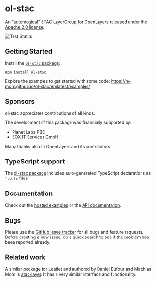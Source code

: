 # ol-stac

An "automagical" STAC LayerGroup for OpenLayers released under the [Apache 2.0 license](LICENSE.md).

![Test Status](https://github.com/m-mohr/ol-stac/workflows/Test/badge.svg)

## Getting Started

Install the [`ol-stac` package](https://www.npmjs.com/package/ol-stac):

```
npm install ol-stac
```

Explore the examples to get started with some code:
<https://m-mohr.github.io/ol-stac/en/latest/examples/>


## Sponsors

ol-stac appreciates contributions of all kinds.

The development of this package was financially supported by:
- Planet Labs PBC
- EOX IT Services GmbH

Many thanks also to OpenLayers and its contributors.

## TypeScript support

The [ol-stac package](https://npmjs.com/package/ol-stac) includes auto-generated TypeScript declarations as `*.d.ts` files.

## Documentation

Check out the [hosted examples](https://m-mohr.github.io/ol-stac/en/latest/examples/) or the [API documentation](https://m-mohr.github.io/ol-stac/en/latest/apidoc/).

## Bugs

Please use the [GitHub issue tracker](https://github.com/m-mohr/ol-stac/issues) for all bugs and feature requests. Before creating a new issue, do a quick search to see if the problem has been reported already.

## Related work

A similar package for Leaflet and authored by Daniel Dufour and Matthias Mohr is
[stac-layer](https://github.com/stac-utils/stac-layer).
It has a very similar interface and functionality.
